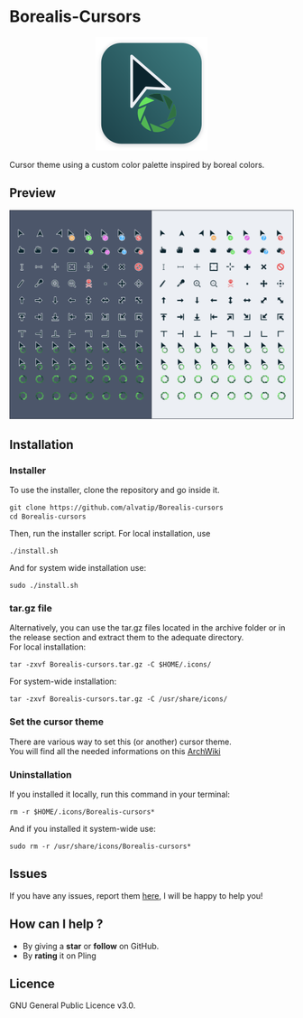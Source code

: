 # Borealis-Cursors
<p align="center">
	<img src="./art/logo.png" alt="Borealis-cursors logo">
</p>

Cursor theme using a custom color palette inspired by boreal colors.

## Preview

![Borealis-cursors preview](./art/preview.png)


## Installation

### Installer
To use the installer, clone the repository and go inside it.
```
git clone https://github.com/alvatip/Borealis-cursors
cd Borealis-cursors
```
Then, run the installer script. For local installation, use
``` 
./install.sh
```
And for system wide installation use:
``` 
sudo ./install.sh
```
### tar.gz file
Alternatively, you can use the tar.gz files located in the archive folder or in the release section and extract them to the adequate directory.</br>
For local installation:
```
tar -zxvf Borealis-cursors.tar.gz -C $HOME/.icons/
```
For system-wide installation: 
```
tar -zxvf Borealis-cursors.tar.gz -C /usr/share/icons/
```

### Set the cursor theme
There are various way to set this (or another) cursor theme.</br>
You will find all the needed informations on this [ArchWiki](https://wiki.archlinux.org/title/Cursor_themes#GNOME)

### Uninstallation
If you installed it locally, run this command in your terminal: 
```
rm -r $HOME/.icons/Borealis-cursors*
```
And if you installed it system-wide use:
```
sudo rm -r /usr/share/icons/Borealis-cursors*
```

##  Issues

If you have any issues, report them [here](https://github.com/alvatip/Borealis-cursors/issues), I will be happy to help you!

##  How can I help ?

* By giving a **star** or **follow** on GitHub.
* By **rating** it on Pling

## Licence

GNU General Public Licence v3.0.





